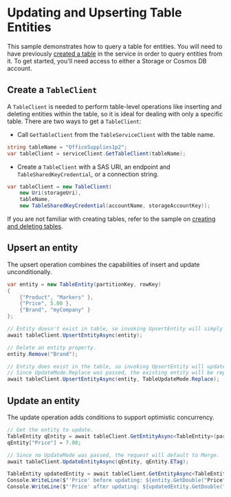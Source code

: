 # Updating and Upserting Table Entities

This sample demonstrates how to query a table for entities. You will need to have previously [created a table](https://github.com/Azure/azure-sdk-for-net/blob/main/sdk/tables/Azure.Data.Tables/samples/Sample1CreateDeleteTables.md) in the service in order to query entities from it. To get started, you'll need access to either a Storage or Cosmos DB account.

## Create a `TableClient`

A `TableClient` is needed to perform table-level operations like inserting and deleting entities within the table, so it is ideal for dealing with only a specific table. There are two ways to get a `TableClient`:
- Call `GetTableClient` from the `TableServiceClient` with the table name.

```C# Snippet:TablesSample1GetTableClient
string tableName = "OfficeSupplies1p2";
var tableClient = serviceClient.GetTableClient(tableName);
```

- Create a `TableClient` with a SAS URI, an endpoint and `TableSharedKeyCredential`, or a connection string.

```C# Snippet:TablesSample1CreateTableClient
var tableClient = new TableClient(
    new Uri(storageUri),
    tableName,
    new TableSharedKeyCredential(accountName, storageAccountKey));
```

If you are not familiar with creating tables, refer to the sample on [creating and deleting tables](https://github.com/Azure/azure-sdk-for-net/blob/main/sdk/tables/Azure.Data.Tables/samples/Sample1CreateDeleteTables.md).

## Upsert an entity

The upsert operation combines the capabilities of insert and update unconditionally.

```C# Snippet:TablesSample5UpsertEntityAsync
var entity = new TableEntity(partitionKey, rowKey)
{
    {"Product", "Markers" },
    {"Price", 5.00 },
    {"Brand", "myCompany" }
};

// Entity doesn't exist in table, so invoking UpsertEntity will simply insert the entity.
await tableClient.UpsertEntityAsync(entity);
```

```C# Snippet:TablesSample5UpsertWithReplaceAsync
// Delete an entity property.
entity.Remove("Brand");

// Entity does exist in the table, so invoking UpsertEntity will update using the given UpdateMode, which defaults to Merge if not given.
// Since UpdateMode.Replace was passed, the existing entity will be replaced and delete the "Brand" property.
await tableClient.UpsertEntityAsync(entity, TableUpdateMode.Replace);
```

## Update an entity

The update operation adds conditions to support optimistic concurrency.

```C# Snippet:TablesSample5UpdateEntityAsync
// Get the entity to update.
TableEntity qEntity = await tableClient.GetEntityAsync<TableEntity>(partitionKey, rowKey);
qEntity["Price"] = 7.00;

// Since no UpdateMode was passed, the request will default to Merge.
await tableClient.UpdateEntityAsync(qEntity, qEntity.ETag);

TableEntity updatedEntity = await tableClient.GetEntityAsync<TableEntity>(partitionKey, rowKey);
Console.WriteLine($"'Price' before updating: ${entity.GetDouble("Price")}");
Console.WriteLine($"'Price' after updating: ${updatedEntity.GetDouble("Price")}");
```